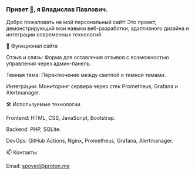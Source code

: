### Привет 👋, я Владислав Павлович.

Добро пожаловать на мой персональный сайт! Это проект, демонстрирующий мои навыки веб-разработки, адаптивного дизайна и интеграции современных технологий.

🌟 Функционал сайта

Отзыв и связь: Форма для оставления отзывов с возможностью управления через админ-панель.

Темная тема: Переключение между светлой и темной темами.

Интеграции: Мониторинг сервера через стек Prometheus, Grafana и Alertmanager.

🛠 Используемые технологии

Frontend: HTML, CSS, JavaScript, Bootstrap.

Backend: PHP, SQLite.

DevOps: GitHub Actions, Nginx, Prometheus, Grafana, Alertmanager.


📫 Контакты

Email: spoved@proton.me